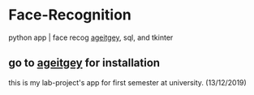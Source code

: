 # Face-Recognition
python app | face recog [ageitgey](https://github.com/ageitgey/face_recognition), sql, and tkinter
## go to [ageitgey](https://github.com/ageitgey/face_recognition) for installation
this is my lab-project's app for first semester at university. (13/12/2019)

